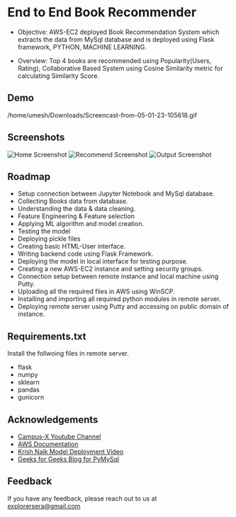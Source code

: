 
# End to End Book Recommender
- Objective: AWS-EC2 deployed Book Recommendation System which extracts the data from MySql database and is deployed using Flask framework, PYTHON, MACHINE LEARNING.

- Overview: Top 4 books are recommended using Popularity(Users, Rating), Collaborative Based System using Cosine Similarity metric for calculating Similarity Score.
## Demo

/home/umesh/Downloads/Screencast-from-05-01-23-105618.gif


## Screenshots

![Home Screenshot](file:///home/umesh/Pictures/Screenshots/Screenshot%20from%202023-01-05%2010-58-22.png)
![Recommend Screenshot](file:///home/umesh/Pictures/Screenshots/Screenshot%20from%202023-01-05%2010-58-22.png)
![Output Screenshot](file:///home/umesh/Pictures/Screenshots/Screenshot%20from%202023-01-05%2010-58-22.png)



## Roadmap

- Setup connection between Jupyter Notebook and MySql database.
- Collecting Books data from database.
- Understanding the data & data cleaning.
- Feature Engineering & Feature selection
- Applying ML algorithm and model creation.
- Testing the model
- Deploying pickle files 
- Creating basic HTML-User interface.
- Writing backend code using Flask Framework.
- Deploying the model in local interface for testing purpose.
- Creating a new AWS-EC2 instance and setting security groups.
- Connection setup between remote instance and local machine using Putty.
- Uploading all the required files in AWS using WinSCP.
- Installing and importing all required python modules in remote server.
- Deploying remote server using Putty and accessing on public domain of instance.


## Requirements.txt

Install the follwoing files in remote server.
- flask
- numpy
- sklearn
- pandas
- gunicorn

    
## Acknowledgements

 - [Campus-X Youtube Channel](https://www.youtube.com/watch?v=1YoD0fg3_EM)
 - [AWS Documentation](https://docs.aws.amazon.com/ec2/index.html)
 - [Krish Naik Model Deployment Video](https://www.youtube.com/watch?v=kQ9qiIzsFxM&t=124s)
 - [Geeks for Geeks Blog for PyMySql](https://bulldogjob.com/news/449-how-to-write-a-good-readme-for-your-github-project)
## Feedback

If you have any feedback, please reach out to us at explorersera@gmail.com

